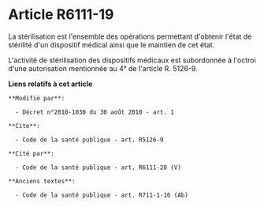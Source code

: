 # Article R6111-19

La stérilisation est l'ensemble des opérations permettant d'obtenir l'état de stérilité d'un dispositif médical ainsi que le
maintien de cet état.

L'activité de stérilisation des dispositifs médicaux est subordonnée à l'octroi d'une autorisation mentionnée au 4° de
l'article R. 5126-9.

**Liens relatifs à cet article**

	**Modifié par**:

	  - Décret n°2010-1030 du 30 août 2010 - art. 1

	**Cite**:

	  - Code de la santé publique - art. R5126-9

	**Cité par**:

	  - Code de la santé publique - art. R6111-20 (V)

	**Anciens textes**:

	  - Code de la santé publique - art. R711-1-16 (Ab)
